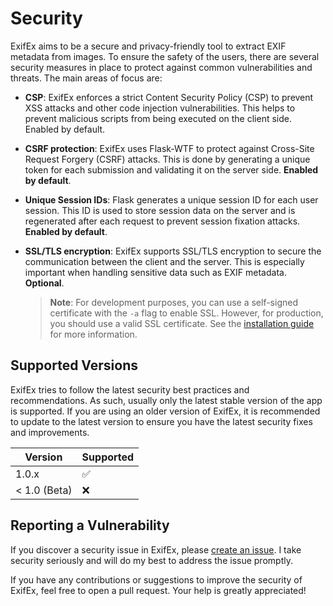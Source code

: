 # Security

ExifEx aims to be a secure and privacy-friendly tool to extract EXIF metadata from images. To ensure the safety of the users, there are several security measures in place to protect against common vulnerabilities and threats. The main areas of focus are:

-   **CSP**: ExifEx enforces a strict Content Security Policy (CSP) to prevent XSS attacks and other code injection vulnerabilities. This helps to prevent malicious scripts from being executed on the client side. Enabled by default.

-   **CSRF protection**: ExifEx uses Flask-WTF to protect against Cross-Site Request Forgery (CSRF) attacks. This is done by generating a unique token for each submission and validating it on the server side. **Enabled by default**.

-   **Unique Session IDs**: Flask generates a unique session ID for each user session. This ID is used to store session data on the server and is regenerated after each request to prevent session fixation attacks. **Enabled by default**.

-   **SSL/TLS encryption**: ExifEx supports SSL/TLS encryption to secure the communication between the client and the server. This is especially important when handling sensitive data such as EXIF metadata. **Optional**.

    > **Note**: For development purposes, you can use a self-signed certificate with the `-a` flag to enable SSL. However, for production, you should use a valid SSL certificate. See the [installation guide](INSTALLATION.md#securing-the-app-with-ssl) for more information.

## Supported Versions

ExifEx tries to follow the latest security best practices and recommendations. As such, usually only the latest stable version of the app is supported. If you are using an older version of ExifEx, it is recommended to update to the latest version to ensure you have the latest security fixes and improvements.

| Version      | Supported |
| ------------ | --------- |
| 1.0.x        | ✅        |
| < 1.0 (Beta) | ❌        |

## Reporting a Vulnerability

If you discover a security issue in ExifEx, please [create an issue](https://github.com/dikayx/exifex/issues). I take security seriously and will do my best to address the issue promptly.

If you have any contributions or suggestions to improve the security of ExifEx, feel free to open a pull request. Your help is greatly appreciated!
